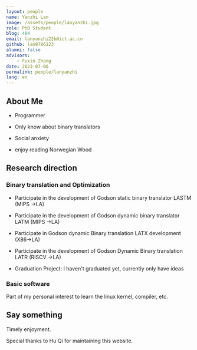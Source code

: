```yaml
---
layout: people
name: Yanzhi Lan
image: /assets/people/lanyanzhi.jpg
role: PhD Student
blog: 404
email: lanyanzhi22b@ict.ac.cn
github: lan9786123
alumni: false
advisors:
    - Fuxin Zhang
date: 2023-07-06
permalink: people/lanyanzhi
lang: en
---
```


## About Me

- Programmer
- Only know about binary translators

- Social anxiety

- enjoy reading Norwegian Wood


## Research direction


### Binary translation and Optimization

- Participate in the development of Godson static binary translator LASTM (MIPS ->LA)

- Participate in the development of Godson dynamic binary translator LATM (MIPS ->LA)

- Participate in Godson dynamic Binary translation LATX development (X86->LA)

- Participate in the development of Godson Dynamic Binary translation LATR (RISCV ->LA)

- Graduation Project: I haven't graduated yet, currently only have ideas


### Basic software


Part of my personal interest to learn the linux kernel, compiler, etc.


## Say something


Timely enjoyment.


Special thanks to Hu Qi for maintaining this website.